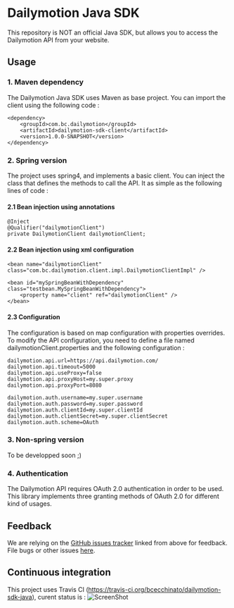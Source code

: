 Dailymotion Java SDK
====================

This repository is NOT an official Java SDK, but allows you to access the Dailymotion
API from your website.

Usage
-----

### 1. Maven dependency

The Dailymotion Java SDK uses Maven as base project. You can import the client using the following code :

    <dependency>
        <groupId>com.bc.dailymotion</groupId>
        <artifactId>dailymotion-sdk-client</artifactId>
        <version>1.0.0-SNAPSHOT</version>
    </dependency>

### 2. Spring version

The project uses spring4, and implements a basic client. You can inject the class that defines the methods to call the API.
It as simple as the following lines of code :

#### 2.1 Bean injection using annotations

    @Inject
    @Qualifier("dailymotionClient")
    private DailymotionClient dailymotionClient;

#### 2.2 Bean injection using xml configuration

    <bean name="dailymotionClient" class="com.bc.dailymotion.client.impl.DailymotionClientImpl" />

    <bean id="mySpringBeanWithDependency" class="testbean.MySpringBeanWithDependency">
        <property name="client" ref="dailymotionClient" />
    </bean>

#### 2.3 Configuration

The configuration is based on map configuration with properties overrides.
To modify the API configuration, you need to define a file named dailymotionClient.properties and the following configuration :

    dailymotion.api.url=https://api.dailymotion.com/
    dailymotion.api.timeout=5000
    dailymotion.api.useProxy=false
    dailymotion.api.proxyHost=my.super.proxy
    dailymotion.api.proxyPort=8080

    dailymotion.auth.username=my.super.username
    dailymotion.auth.password=my.super.password
    dailymotion.auth.clientId=my.super.clientId
    dailymotion.auth.clientSecret=my.super.clientSecret
    dailymotion.auth.scheme=OAuth

### 3. Non-spring version

To be developped soon ;)

### 4. Authentication

The Dailymotion API requires OAuth 2.0 authentication in order to be used. This library implements
three granting methods of OAuth 2.0 for different kind of usages.

Feedback
--------

We are relying on the [GitHub issues tracker][issues] linked from above for feedback. File bugs or
other issues [here][issues].

[issues]: http://github.com/bcecchinato/dailymotion-sdk-java/issues

Continuous integration
----------------------

This project uses Travis CI (https://travis-ci.org/bcecchinato/dailymotion-sdk-java), curent status is : ![ScreenShot](https://secure.travis-ci.org/bcecchinato/dailymotion-sdk-java.png?branch=master)
